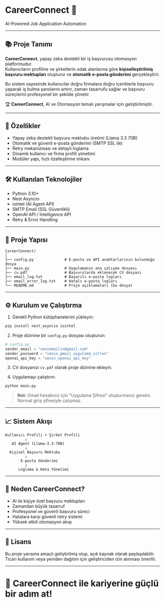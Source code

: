 
# CareerConnect 🚀

AI-Powered Job Application Automation

---

## 📚 Proje Tanımı

**CareerConnect**, yapay zeka destekli bir iş başvurusu otomasyon platformudur.  
Kullanıcıların profiline ve şirketlerin odak alanlarına göre **kişiselleştirilmiş başvuru mektupları** oluşturur ve **otomatik e-posta gönderimi** gerçekleştirir.

Bu sistem sayesinde kullanıcılar doğru firmalara doğru içeriklerle başvuru yaparak iş bulma şanslarını artırır, zaman tasarrufu sağlar ve başvuru süreçlerini profesyonel bir şekilde yönetir.

🏆 **CareerConnect**, AI ve Otomasyon temalı yarışmalar için geliştirilmiştir.

---

## 🚀 Özellikler

- Yapay zeka destekli başvuru mektubu üretimi (Llama 3.3 70B)
- Otomatik ve güvenli e-posta gönderimi (SMTP SSL ile)
- Retry mekanizması ve detaylı loglama
- Dinamik kullanıcı ve firma profili yönetimi
- Modüler yapı, hızlı özelleştirme imkanı

---

## 🛠️ Kullanılan Teknolojiler

- Python 3.10+
- Nest Asyncio
- iointel (AI Agent API)
- SMTP Email (SSL Güvenlikli)
- OpenAI API / Intelligence API
- Retry & Error Handling

---

## 📂 Proje Yapısı

```
CareerConnect/
│
├── config.py              # E-posta ve API anahtarlarının bulunduğu dosya
├── main.py                # Uygulamanın ana çalışma dosyası
├── cv.pdf                 # Başvurularda eklenecek CV dosyası
├── email_log.txt          # Başarılı e-posta logları
├── email_error_log.txt    # Hatalı e-posta logları
└── README.md              # Proje açıklamaları (bu dosya)
```

---

## ⚙️ Kurulum ve Çalıştırma

1. Gerekli Python kütüphanelerini yükleyin:
```bash
pip install nest_asyncio iointel
```

2. Proje dizinine bir `config.py` dosyası oluşturun:
```python
# config.py
sender_email = "seninmailin@gmail.com"
sender_password = "senin_gmail_uygulama_sifren"
openai_api_key = "senin_openai_api_key"
```

3. CV dosyanızı `cv.pdf` olarak proje dizinine ekleyin.

4. Uygulamayı çalıştırın:
```bash
python main.py
```

> **Not:** Gmail hesabınız için "Uygulama Şifresi" oluşturmanız gerekir. Normal giriş şifresiyle çalışmaz.

---

## 📈 Sistem Akışı

```
Kullanıcı Profili + Şirket Profili
         ↓
   AI Agent (Llama-3.3-70B)
         ↓
  Kişisel Başvuru Mektubu
         ↓
       E-posta Gönderimi
         ↓
      Loglama & Hata Yönetimi
```

---

## 🎯 Neden CareerConnect?

- AI ile kişiye özel başvuru mektupları
- Zamandan büyük tasarruf
- Profesyonel ve güvenli başvuru süreci
- Hatalara karşı güvenli retry sistemi
- Yüksek etkili otomasyon akışı

---

## 📜 Lisans

Bu proje yarışma amaçlı geliştirilmiş olup, açık kaynak olarak paylaşılabilir.  
Ticari kullanım veya yeniden dağıtım için geliştiriciden izin alınması önerilir.

---

# 🚀 CareerConnect ile kariyerine güçlü bir adım at!
